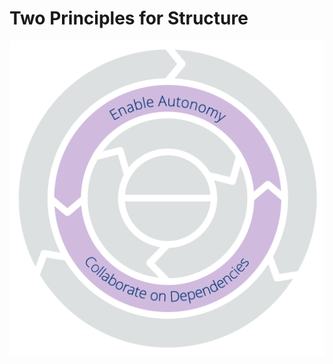 [:menu-title]: # "Structure"

# Two Principles for Structure


![Two Principles for Structure: Enable Autonomy – Collaborate on Dependencies](img/csf/csf-light-structure.png)
